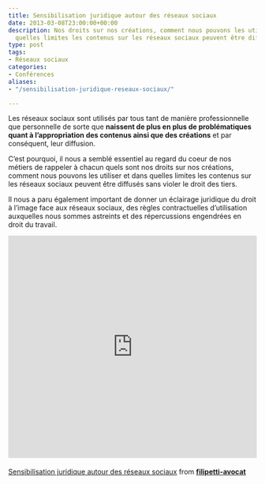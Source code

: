 ```yaml
---
title: Sensibilisation juridique autour des réseaux sociaux
date: 2013-03-08T23:00:00+00:00
description: Nos droits sur nos créations, comment nous pouvons les utiliser et dans
  quelles limites les contenus sur les réseaux sociaux peuvent être diffusés
type: post
tags:
- Réseaux sociaux
categories:
- Conférences
aliases:
- "/sensibilisation-juridique-reseaux-sociaux/"

---
```

Les réseaux sociaux sont utilisés par tous tant de manière professionnelle que personnelle de sorte que **naissent de plus en plus de problématiques quant à l’appropriation des contenus ainsi que des créations** et par conséquent, leur diffusion. 

C’est pourquoi, il nous a semblé essentiel au regard du coeur de nos métiers de rappeler à chacun quels sont nos droits sur nos créations, comment nous pouvons les utiliser et dans quelles limites les contenus sur les réseaux sociaux peuvent être diffusés sans violer le droit des tiers. 

Il nous a paru également important de donner un éclairage juridique du droit à l’image face aux réseaux sociaux, des règles contractuelles d’utilisation auxquelles nous sommes astreints et des répercussions engendrées en droit du travail.

<iframe style="border:0; margin-bottom: 5px;" src="http://fr.slideshare.net/slideshow/embed_code/17769010" width="100%" height="450" frameborder="0" marginwidth="0" marginheight="0" scrolling="no" allowfullscreen="allowfullscreen"></iframe>

<a title="Sensibilisation juridique autour des réseaux sociaux" href="http://fr.slideshare.net/filipetti-avocat/sensibilisation-juridique-autour-des-rseaux-sociaux" target="_blank" rel="noopener">Sensibilisation juridique autour des réseaux sociaux</a> </strong> from <strong><a href="http://fr.slideshare.net/filipetti-avocat" target="_blank" rel="noopener">filipetti-avocat</a>
